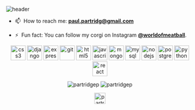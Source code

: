 ![header](https://i.imgur.com/KIUzbhR.gif)

- 📫&nbsp; How to reach me: **[paul.partridg@gmail.com](mailto:paul.partridg@gmail.com)**

- ⚡&nbsp; Fun fact: You can follow my corgi on Instagram **[@worldofmeatball](https://www.instagram.com/worldofmeatball/)**.

<p align="center"><img src="https://devicons.github.io/devicon/devicon.git/icons/css3/css3-original-wordmark.svg" alt="css3" width="40" height="40"/> <img src="https://devicons.github.io/devicon/devicon.git/icons/django/django-original.svg" alt="django" width="40" height="40"/> <img src="https://devicons.github.io/devicon/devicon.git/icons/express/express-original-wordmark.svg" alt="express" width="40" height="40"/> <img src="https://www.vectorlogo.zone/logos/git-scm/git-scm-icon.svg" alt="git" width="40" height="40"/> <img src="https://devicons.github.io/devicon/devicon.git/icons/html5/html5-original-wordmark.svg" alt="html5" width="40" height="40"/> <img src="https://devicons.github.io/devicon/devicon.git/icons/javascript/javascript-original.svg" alt="javascript" width="40" height="40"/> <img src="https://devicons.github.io/devicon/devicon.git/icons/mongodb/mongodb-original-wordmark.svg" alt="mongodb" width="40" height="40"/> <img src="https://devicons.github.io/devicon/devicon.git/icons/mysql/mysql-original-wordmark.svg" alt="mysql" width="40" height="40"/> <img src="https://devicons.github.io/devicon/devicon.git/icons/nodejs/nodejs-original-wordmark.svg" alt="nodejs" width="40" height="40"/> <img src="https://devicons.github.io/devicon/devicon.git/icons/postgresql/postgresql-original-wordmark.svg" alt="postgresql" width="40" height="40"/> <img src="https://devicons.github.io/devicon/devicon.git/icons/python/python-original.svg" alt="python" width="40" height="40"/> <img src="https://devicons.github.io/devicon/devicon.git/icons/react/react-original-wordmark.svg" alt="react" width="40" height="40"/></p>

<p align="center">
<img src="https://github-readme-stats.vercel.app/api/top-langs/?username=partridgep&layout=compact&hide=html&bg_color=30,FFEA80,FFD738&title_color=FF6138&text_color=000000" alt="partridgep" />
<img src="https://github-readme-stats.vercel.app/api?username=partridgep&show_icons=true&bg_color=30,FFEA80,FFD738&title_color=FF6138&icon_color=FF6138&hide=prs,contribs" alt="partridgep" />
</p>

<p align="center">
<a href="https://linkedin.com/in/partridgepaul" target="blank"><img align="center" src="https://cdn.jsdelivr.net/npm/simple-icons@3.0.1/icons/linkedin.svg" alt="partridgepaul" height="30" width="30" /></a>
</p>
